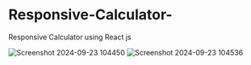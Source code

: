 # Responsive-Calculator-
Responsive Calculator using React js

![Screenshot 2024-09-23 104450](https://github.com/user-attachments/assets/46b312db-abff-4586-87c6-dfdf8420d03f)
![Screenshot 2024-09-23 104536](https://github.com/user-attachments/assets/d0dac4b0-036b-4b76-abd2-c665764836c4)
